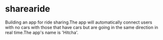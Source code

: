 # sharearide
Building an app for ride sharing.The app will automatically connect 
users with no cars with those that have cars but are going in the same
direction in real time.The app's name is 'Hitcha'.

